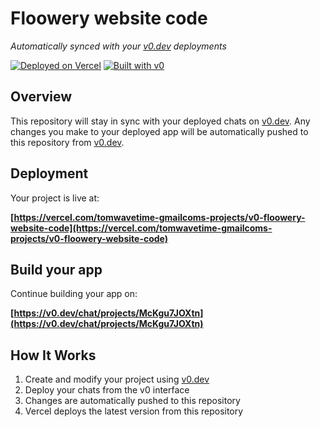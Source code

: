 # Floowery website code

*Automatically synced with your [v0.dev](https://v0.dev) deployments*

[![Deployed on Vercel](https://img.shields.io/badge/Deployed%20on-Vercel-black?style=for-the-badge&logo=vercel)](https://vercel.com/tomwavetime-gmailcoms-projects/v0-floowery-website-code)
[![Built with v0](https://img.shields.io/badge/Built%20with-v0.dev-black?style=for-the-badge)](https://v0.dev/chat/projects/McKgu7JOXtn)

## Overview

This repository will stay in sync with your deployed chats on [v0.dev](https://v0.dev).
Any changes you make to your deployed app will be automatically pushed to this repository from [v0.dev](https://v0.dev).

## Deployment

Your project is live at:

**[https://vercel.com/tomwavetime-gmailcoms-projects/v0-floowery-website-code](https://vercel.com/tomwavetime-gmailcoms-projects/v0-floowery-website-code)**

## Build your app

Continue building your app on:

**[https://v0.dev/chat/projects/McKgu7JOXtn](https://v0.dev/chat/projects/McKgu7JOXtn)**

## How It Works

1. Create and modify your project using [v0.dev](https://v0.dev)
2. Deploy your chats from the v0 interface
3. Changes are automatically pushed to this repository
4. Vercel deploys the latest version from this repository